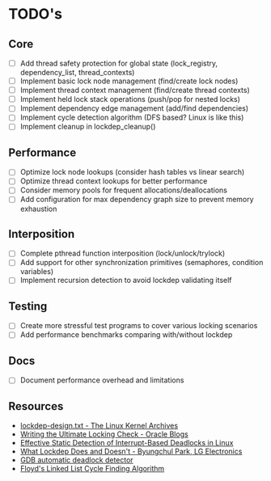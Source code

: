 # TODO's

## Core

- [ ] Add thread safety protection for global state (lock_registry, dependency_list, thread_contexts)
- [ ] Implement basic lock node management (find/create lock nodes)
- [ ] Implement thread context management (find/create thread contexts)
- [ ] Implement held lock stack operations (push/pop for nested locks)
- [ ] Implement dependency edge management (add/find dependencies)
- [ ] Implement cycle detection algorithm (DFS based? Linux is like this)
- [ ] Implement cleanup in lockdep_cleanup()

## Performance

- [ ] Optimize lock node lookups (consider hash tables vs linear search)
- [ ] Optimize thread context lookups for better performance
- [ ] Consider memory pools for frequent allocations/deallocations
- [ ] Add configuration for max dependency graph size to prevent memory exhaustion

## Interposition

- [ ] Complete pthread function interposition (lock/unlock/trylock)
- [ ] Add support for other synchronization primitives (semaphores, condition variables)
- [ ] Implement recursion detection to avoid lockdep validating itself

## Testing

- [ ] Create more stressful test programs to cover various locking scenarios
- [ ] Add performance benchmarks comparing with/without lockdep

## Docs

- [ ] Document performance overhead and limitations

## Resources

- [lockdep-design.txt - The Linux Kernel Archives](https://www.kernel.org/doc/Documentation/locking/lockdep-design.txt)
- [Writing the Ultimate Locking Check - Oracle Blogs](https://blogs.oracle.com/linux/post/writing-the-ultimate-locking-check)
- [Effective Static Detection of Interrupt-Based Deadlocks in Linux](https://www.usenix.org/conference/usenixsecurity24/presentation/ye)
- [What Lockdep Does and Doesn't - Byungchul Park, LG Electronics](https://www.youtube.com/watch?v=KjmIXN-SQOw)
- [GDB automatic deadlock detector](https://github.com/DamZiobro/gdb-automatic-deadlock-detector)
- [Floyd's Linked List Cycle Finding Algorithm](https://cp-algorithms.com/others/tortoise_and_hare.html)
